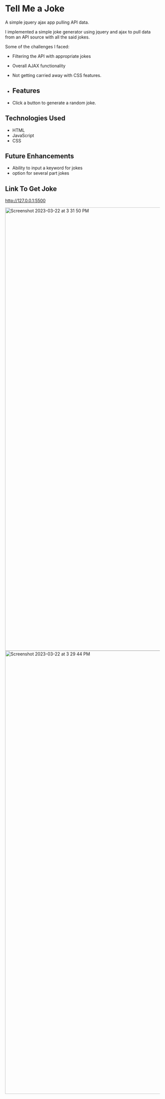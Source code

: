 # Tell Me a Joke 
A simple jquery ajax app pulling API data.




I implemented a simple joke generator using jquery and ajax to pull data from an API source with all the said jokes.

Some of the challenges I faced:
- Filtering the API with appropriate jokes
- Overall AJAX functionality 
- Not getting carried away with CSS features.

- ## Features

- Click a button to generate a random joke.



## Technologies Used 
- HTML
- JavaScript
- CSS



## Future Enhancements 

- Ability to input a keyword for jokes
- option for several part jokes

## Link To Get Joke
http://127.0.0.1:5500

<img width="1437" alt="Screenshot 2023-03-22 at 3 31 50 PM" src="https://user-images.githubusercontent.com/128634690/227034141-6f9c947c-115c-43ea-a3af-0f23fce2d544.png">

<img width="1437" alt="Screenshot 2023-03-22 at 3 29 44 PM" src="https://user-images.githubusercontent.com/128634690/227034238-e2b2b556-c88d-4bfe-a892-a87f3deb64f9.png">

